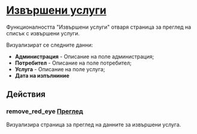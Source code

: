 # [Извършени услуги](admin/reportExecutions)
Функционалността "Извършени услуги" отваря страница за преглед на списък с извършени услуги.

Визуализират се следните данни:
* **Администрация** - Описание на поле администрация;
* **Потребител** -  Описание на поле потребител;
* **Услуга** -  Описание на поле услуга;
* **Дата на изпълниние**

## Действия
### <span class="material-icons pr-2">remove_red_eye</span> [Преглед](admin/help/UserActionsView.md)
Визуализира страница за преглед на данните за извършени услуга.